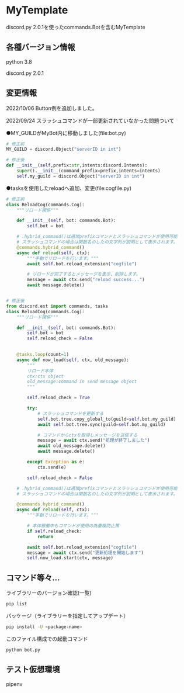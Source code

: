 # MyTemplate
discord.py 2.0.1を使ったcommands.Botを含むMyTemplate

## 各種バージョン情報
python 3.8

discord.py 2.0.1

## 変更情報
2022/10/06 Button例を追加しました。

2022/09/24 スラッシュコマンドが一部更新されていなかった問題ついて

●MY_GUILDがMyBot内に移動しました(file:bot.py)
```python
# 修正前
MY_GUILD = discord.Object("serverID in int")

# 修正後
def __init__(self,prefix:str,intents:discord.Intents):
    super().__init__(command_prefix=prefix,intents=intents)
    self.my_guild = discord.Object("serverID in int")
```
●tasksを使用したreloadへ追加、変更(file:cogfile.py)
```python
# 修正前
class ReloadCog(commands.Cog):
    """リロード関係"""

    def __init__(self, bot: commands.Bot):
        self.bot = bot

    # .hybrid_command()は通常prefixコマンドとスラッシュコマンドが使用可能
    # スラッシュコマンドの場合は関数名のしたの文字列が説明として表示されます。
    @commands.hybrid_command()
    async def reload(self, ctx):
        """手動でリロードを行います。"""
        await self.bot.reload_extension("cogfile")

        # リロードが完了するとメッセージを表示、削除します。
        message = await ctx.send("reload success...")
        await message.delete()


# 修正後
from discord.ext import commands, tasks
class ReloadCog(commands.Cog):
    """リロード関係"""

    def __init__(self, bot: commands.Bot):
        self.bot = bot
        self.reload_check = False

    
    @tasks.loop(count=1)
    async def now_load(self, ctx, old_message):
        """
        リロード本体
        ctx:ctx object
        old_message:command in send message object
        """

        self.reload_check = True

        try:
            # スラッシュコマンドを更新する
            self.bot.tree.copy_global_to(guild=self.bot.my_guild)
            await self.bot.tree.sync(guild=self.bot.my_guild)

            # コマンドからctxを取得しメッセージを送信する
            message = await ctx.send("処理が終了しました")
            await old_message.delete()
            await message.delete()

        except Exception as e:
            ctx.send(e)

        self.reload_check = False

    # .hybrid_command()は通常prefixコマンドとスラッシュコマンドが使用可能
    # スラッシュコマンドの場合は関数名のしたの文字列が説明として表示されます。

    @commands.hybrid_command()
    async def reload(self, ctx):
        """手動でリロードを行います。"""

        # 本体稼働中もコマンドが使用の為重複防止策
        if self.reload_check:
            return

        await self.bot.reload_extension("cogfile")
        message = await ctx.send("更新処理を開始します")
        self.now_load.start(ctx, message)
```

## コマンド等々...
ライブラリーのバージョン確認(一覧)
```bash
pip list
```
パッケージ（ライブラリーを指定してアップデート）
```bash
pip install -U <package-name>
```
このファイル構成での起動コマンド
```bash
python bot.py
```

## テスト仮想環境
pipenv


